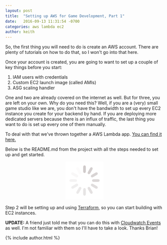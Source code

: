 ```yaml
---
layout: post
title:  "Setting up AWS for Game Development, Part 1"
date:   2016-09-13 11:31:54 -0700
categories: aws lambda ec2
author: keith
---
```


So, the first thing you will need to do is create an AWS account. There are plenty of tutorials on how to do that, so I won't go into that here. 

Once your account is created, you are going to want to set up a couple of key things before you start:

1. IAM users with credentials
2. Custom EC2 launch image (called AMIs) 
3. ASG scaling handler

One and two are already covered on the internet as well. But for three, you are left on your own. Why do you need this? Well, if you are a (very) small game studio 
like we are, you don't have the bandwidth to set up every EC2 instance you create for your backend by hand. If you are deploying more dedicated servers because there 
is an influx of traffic, the last thing you want to do is set up every one of them manually.  

To deal with that we've thrown together a AWS Lambda app. [You can find it here.](https://github.com/SeismicGames/lambda_sns_ec2_scaling)

Below is the README.md from the project with all the steps needed to set up and get started. 
 
<div class="project-wrapper">
    <p align="center">
        <img src="/img/loader.gif" />
    </p>
</div>

<script type="text/javascript">
$( document ).ready(function() {
    var req_data = {"githuburl": "https://raw.githubusercontent.com/SeismicGames/lambda_sns_ec2_scaling/master/README.md"};
    
    $.ajax({
        url: 'https://1r6a82hlr0.execute-api.us-east-1.amazonaws.com/prod/parse',
        method: 'POST',
        data: JSON.stringify(req_data),
        dataType: 'json',
        crossDomain: true,
        headers: {
            'X-Api-Key': 'QGTJTaLhDM8dNi11TC0vCwEIX7luKWM8NKChBrN4'
        },
        contentType: 'application/json',
        success: function(data) {
            $(".project-wrapper").html(data.value);
            $(".project-wrapper").find("pre").addClass("prettyprint");
            prettyPrint();
        }
    });
});
</script>

Step 2 will be setting up and using [Terraform](https://www.terraform.io/), so you can start building with EC2 instances.

**UPDATE:** A friend just told me that you can do this with [Cloudwatch Events](https://docs.aws.amazon.com/AmazonCloudWatch/latest/events/WhatIsCloudWatchEvents.html) as well. 
I'm not familiar with them so I'll have to take a look. Thanks Brian!

{% include author.html %}

